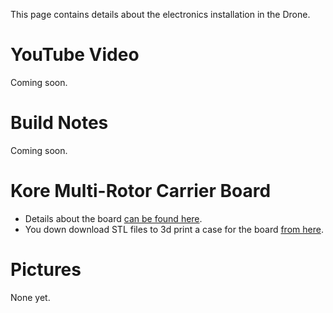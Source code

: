 This page contains details about the electronics installation in the Drone.


# YouTube Video
Coming soon.

# Build Notes
Coming soon.

# Kore Multi-Rotor Carrier Board
- Details about the board [can be found here](https://docs.spektreworks.com/carrier_board_v1_3_1/).
- You down download STL files to 3d print a case for the board [from here](https://www.spektreworks.com/products/multi-rotor-pixhawk21-carrier-board).

# Pictures
None yet.